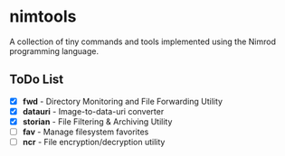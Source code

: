 # nimtools


A collection of tiny commands and tools implemented using the Nimrod programming language.

## ToDo List

- [x] **fwd** - Directory Monitoring and File Forwarding Utility
- [x] **datauri** - Image-to-data-uri converter
- [x] **storian** - File Filtering & Archiving Utility
- [ ] **fav** - Manage filesystem favorites
- [ ] **ncr** - File encryption/decryption utility
